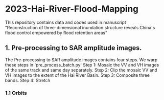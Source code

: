 # 2023-Hai-River-Flood-Mapping
This repository contains data and codes used in manuscript "Reconstruction of three-dimensional inundation structure reveals China's flood control empowered by flood retention areas"
## 1. Pre-processing to SAR amplitude images.
The Pre-processing to SAR amplitude images contains four steps. We warp these steps in 'pre_process_batch.py'
Step 1: Mosaic the VV and VH images of the same track and same day separately.
Step 2: Clip the mosaic VV and VH images to the extent of the Hai River Basin.
Step 3: Composite three bands.
Step 4: Stretch
### 1.1 Orbits

